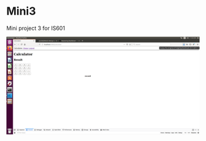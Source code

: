 # Mini3
Mini project 3 for IS601

![Interface](https://github.com/as2569/Mini3/blob/master/images/interface.png)
